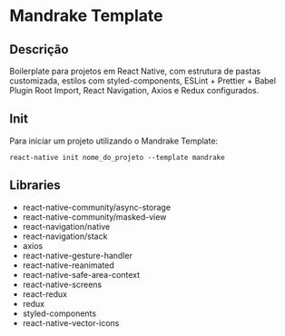<h1>Mandrake Template</h1>

<h2>Descrição</h2>
Boilerplate para projetos em React Native, com estrutura de pastas customizada, estilos com styled-components, ESLint + Prettier + Babel Plugin Root Import, React Navigation, Axios e Redux configurados.

<h2>Init</h2>
Para iniciar um projeto utilizando o Mandrake Template:

```
react-native init nome_do_projeto --template mandrake
```

<h2>Libraries</h2>
<ul>
  <li>react-native-community/async-storage</li>
  <li>react-native-community/masked-view</li>
  <li>react-navigation/native</li>
  <li>react-navigation/stack</li>
  <li>axios</li>
  <li>react-native-gesture-handler</li>
  <li>react-native-reanimated</li>
  <li>react-native-safe-area-context</li>
  <li>react-native-screens</li>
  <li>react-redux</li>
  <li>redux</li>
  <li>styled-components</li>
  <li>react-native-vector-icons</li>
</ul>
